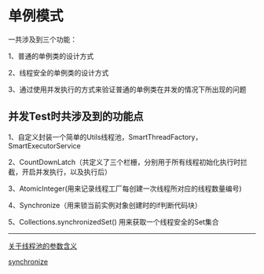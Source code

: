# 单例模式

一共涉及到三个功能：

1、普通的单例类的设计方式

2、线程安全的单例类的设计方式

3、通过使用并发执行的方式来验证普通的单例类在并发的情况下所出现的问题

## 并发Test时共涉及到的功能点

1、自定义封装一个简单的Utils线程池，SmartThreadFactory，SmartExecutorService

2、CountDownLatch（共定义了三个栏栅，分别用于所有线程初始化执行时拦截，开启并发执行，以及执行后）

3、AtomicInteger(用来记录线程工厂每创建一次线程所对应的线程数量编号)

4、Synchronize（用来锁当前实例对象创建时的if判断代码块）

5、Collections.synchronizedSet() 用来获取一个线程安全的Set集合

-----

[关于线程池的参数含义](https://www.jianshu.com/p/f030aa5d7a28)

[synchronize](https://blog.csdn.net/javazejian/article/details/72828483?locationNum=5&fps=1)
